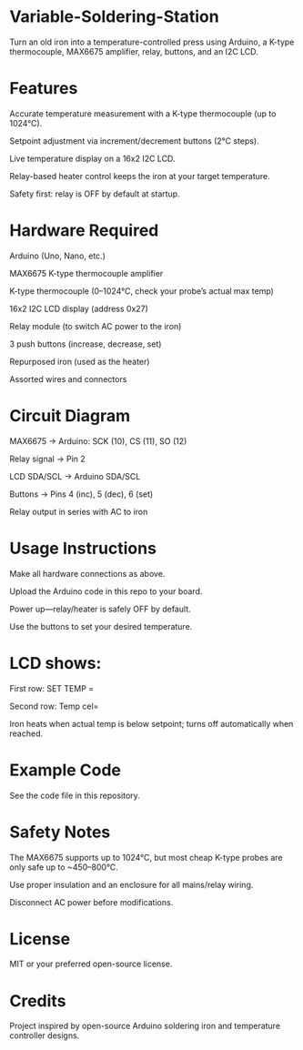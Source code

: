 # Variable-Soldering-Station
Turn an old iron into a temperature-controlled press using Arduino, a K-type thermocouple, MAX6675 amplifier, relay, buttons, and an I2C LCD.

# Features
  Accurate temperature measurement with a K-type thermocouple (up to 1024°C).
  
  Setpoint adjustment via increment/decrement buttons (2°C steps).
  
  Live temperature display on a 16x2 I2C LCD.
  
  Relay-based heater control keeps the iron at your target temperature.
  
  Safety first: relay is OFF by default at startup.

# Hardware Required
  Arduino (Uno, Nano, etc.)
  
  MAX6675 K-type thermocouple amplifier
  
  K-type thermocouple (0–1024°C, check your probe’s actual max temp)
  
  16x2 I2C LCD display (address 0x27)
  
  Relay module (to switch AC power to the iron)
  
  3 push buttons (increase, decrease, set)
  
  Repurposed iron (used as the heater)
  
  Assorted wires and connectors

# Circuit Diagram
  MAX6675 → Arduino: SCK (10), CS (11), SO (12)
  
  Relay signal → Pin 2
  
  LCD SDA/SCL → Arduino SDA/SCL
  
  Buttons → Pins 4 (inc), 5 (dec), 6 (set)
  
  Relay output in series with AC to iron

# Usage Instructions
  Make all hardware connections as above.
  
  Upload the Arduino code in this repo to your board.
  
  Power up—relay/heater is safely OFF by default.
  
  Use the buttons to set your desired temperature.

# LCD shows:

  First row: SET TEMP = <target>
  
  Second row: Temp cel= <actual>
  
  Iron heats when actual temp is below setpoint; turns off automatically when reached.

# Example Code
  See the code file in this repository.

# Safety Notes
  The MAX6675 supports up to 1024°C, but most cheap K-type probes are only safe up to ~450–800°C.
  
  Use proper insulation and an enclosure for all mains/relay wiring.
  
  Disconnect AC power before modifications.

# License
  MIT or your preferred open-source license.

# Credits
  Project inspired by open-source Arduino soldering iron and temperature controller designs.


